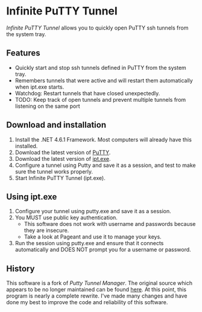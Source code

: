 # Infinite PuTTY Tunnel
*Infinite PuTTY Tunnel* allows you to quickly open PuTTY ssh tunnels from the system tray.

## Features

* Quickly start and stop ssh tunnels defined in PuTTY from the system tray.
* Remembers tunnels that were active and will restart them automatically when ipt.exe starts.
* Watchdog: Restart tunnels that have closed unexpectedly.
* TODO: Keep track of open tunnels and prevent multiple tunnels from listening on the same port

## Download and installation

1. Install the .NET 4.6.1 Framework. Most computers will already have this installed.
2. Download the latest version of [PuTTY](http://the.earth.li/~sgtatham/putty/latest/x86/putty-0.66-installer.exe).
3. Download the latest version of [ipt.exe](https://github.com/gdietsche/infinite-tunnel-manager/releases).
4. Configure a tunnel using Putty and save it as a session, and test to make sure the tunnel works properly.
5. Start Infinite PuTTY Tunnel (ipt.exe).

## Using ipt.exe
1. Configure your tunnel using putty.exe and save it as a session.
3. You MUST use public key authentication.
    * This software does not work with username and passwords because they are insecure.
    * Take a look at Pageant and use it to manage your keys.
2. Run the session using putty.exe and ensure that it connects automatically and DOES NOT prompt you for a username or password. 

## History
This software is a fork of *Putty Tunnel Manager*. The original source which appears to be no longer maintained can be found [here](https://github.com/joeribekker/putty-tunnel-manager).
At this point, this program is nearly a complete rewrite. I've made many changes and have done my best to improve the code and reliability of this software.

